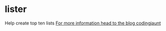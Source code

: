 # lister
Help create top ten lists
[For more information head to the blog codingjaunt](http://codingjaunt.com)
